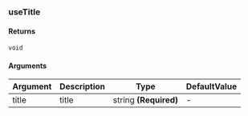 ### useTitle

#### Returns

`void`

#### Arguments

| Argument | Description | Type                  | DefaultValue |
| -------- | ----------- | --------------------- | ------------ |
| title    | title       | string **(Required)** | -            |
